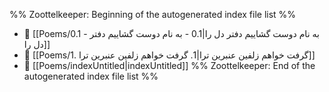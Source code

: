 %% Zoottelkeeper: Beginning of the autogenerated index file list  %%
- 📄 [[Poems/0.1 - به نام دوست گشاییم دفتر دل را|0.1 - به نام دوست گشاییم دفتر دل را]]
- 📄 [[Poems/1. گرفت خواهم زلفین عنبرین ترا|1. گرفت خواهم زلفین عنبرین ترا]]
- 📄 [[Poems/indexUntitled|indexUntitled]]
%% Zoottelkeeper: End of the autogenerated index file list  %%
